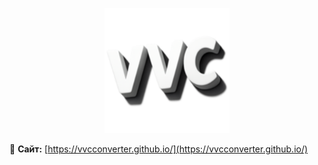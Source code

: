<p align="center">
  <a href="https://vvc-converter.github.io/">
    <img src="image/web-app-manifest-512x512.png" alt="VVC Converter" width="200" />
  </a>
</p>

🔗 **Сайт:**      [https://vvcconverter.github.io/](https://vvcconverter.github.io/) 
